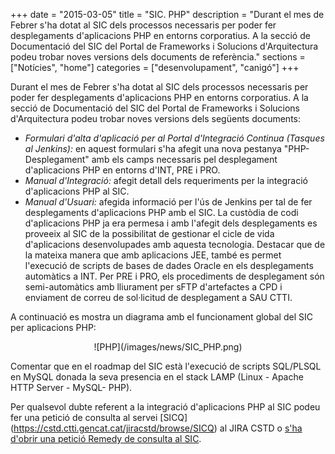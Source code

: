 +++
date        = "2015-03-05"
title       = "SIC. PHP"
description = "Durant el mes de Febrer s'ha dotat al SIC dels processos necessaris per poder fer desplegaments d'aplicacions PHP en entorns corporatius. A  la secció de Documentació del SIC del Portal de Frameworks i Solucions d'Arquitectura podeu trobar noves versions dels documents de referència."
sections    = ["Notícies", "home"]
categories  = ["desenvolupament", "canigó"]
+++

Durant el mes de Febrer s'ha dotat al SIC dels processos necessaris per poder fer desplegaments d'aplicacions PHP en entorns corporatius. A  la secció de Documentació del SIC del Portal de Frameworks i Solucions d'Arquitectura podeu trobar noves versions dels següents documents: 

- <i>Formulari d'alta d'aplicació per al Portal d'Integració Continua (Tasques al Jenkins):</i> en aquest formulari s'ha afegit una nova pestanya "PHP-Desplegament" amb els camps necessaris pel desplegament d'aplicacions PHP en entorns d'INT, PRE i PRO. 
- <i>Manual d'Integració:</i> afegit detall dels requeriments per la integració d'aplicacions PHP al SIC. 
- <i>Manual d'Usuari:</i> afegida informació per l'ús de Jenkins per tal de fer desplegaments d'aplicacions PHP amb el SIC.
La custòdia de codi d'aplicacions PHP ja era permesa i amb l'afegit dels desplegaments es proveeix al SIC de la possibilitat de gestionar el cicle de vida d'aplicacions desenvolupades amb aquesta tecnologia. Destacar que de la mateixa manera que amb aplicacions JEE, també es permet l'execució de scripts de bases de dades Oracle en els desplegaments automàtics a INT. Per PRE i PRO, els procediments de desplegament són semi-automàtics amb lliurament per sFTP d'artefactes a CPD i enviament de correu de sol·licitud de desplegament a SAU CTTI.

A continuació es mostra un diagrama amb el funcionament global del SIC per aplicacions PHP:

<CENTER>![PHP](/images/news/SIC_PHP.png)</center>

Comentar que en el roadmap del SIC està l'execució de scripts SQL/PLSQL en MySQL donada la seva presencia en el stack LAMP (Linux - Apache HTTP Server - MySQL- PHP).

Per qualsevol dubte referent a la integració d'aplicacions PHP al SIC podeu fer una petició de consulta al servei [SICQ] (https://cstd.ctti.gencat.cat/jiracstd/browse/SICQ) al JIRA CSTD o [s'ha d'obrir una petició Remedy de consulta al SIC](http://canigo.ctti.gencat.cat/howtos/2018-01-howto-obrir-peticions-SIC-a-autoservei-Remedy/#consulta).

